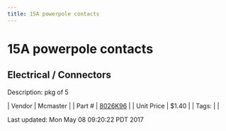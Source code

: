 ```yaml
---
title: 15A powerpole contacts
---
```


# 15A powerpole contacts
## Electrical / Connectors
Description: 	pkg of 5 

| Vendor | Mcmaster | 
| Part # | [8026K96](https://www.mcmaster.com/#8026K96) | 
| Unit Price | $1.40 | 
| Tags: |  | 

Last updated: Mon May 08 09:20:22 PDT 2017